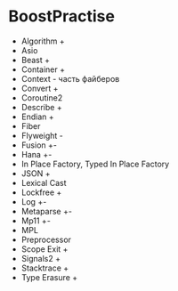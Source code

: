 # BoostPractise
- Algorithm +
- Asio 
- Beast +
- Container +
- Context - часть файберов
- Convert +
- Coroutine2 
- Describe +
- Endian +
- Fiber 
- Flyweight -  
- Fusion +-
- Hana +-
- In Place Factory, Typed In Place Factory  
- JSON +
- Lexical Cast  
- Lockfree +
- Log +-
- Metaparse +-
- Mp11 +-
- MPL 
- Preprocessor 
- Scope Exit +
- Signals2 +
- Stacktrace +  
- Type Erasure +
